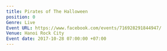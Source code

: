 ```yaml
---
title: Pirates of The Halloween
position: 0
Genre: Live
Event URL: https://www.facebook.com/events/716928291844947/
Venue: Hanoi Rock City
Event date: 2017-10-28 07:00:00 +07:00
---
```


